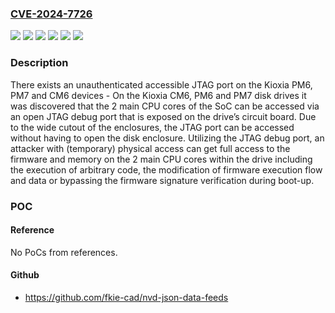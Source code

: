 ### [CVE-2024-7726](https://cve.mitre.org/cgi-bin/cvename.cgi?name=CVE-2024-7726)
![](https://img.shields.io/static/v1?label=Product&message=CM6&color=blue)
![](https://img.shields.io/static/v1?label=Product&message=PM6&color=blue)
![](https://img.shields.io/static/v1?label=Product&message=PM7&color=blue)
![](https://img.shields.io/static/v1?label=Version&message=%3D%200%20&color=brighgreen)
![](https://img.shields.io/static/v1?label=Version&message=0%3C%3D%201.66.1%20&color=brighgreen)
![](https://img.shields.io/static/v1?label=Vulnerability&message=CWE-306%20Missing%20Authentication%20for%20Critical%20Function&color=brighgreen)

### Description

There exists an unauthenticated accessible JTAG port on the Kioxia PM6, PM7 and CM6 devices - On the Kioxia CM6, PM6 and PM7 disk drives it was discovered that the 2 main CPU cores of the SoC can be accessed via an open JTAG debug port that is exposed on the drive’s circuit board. Due to the wide cutout of the enclosures, the JTAG port can be accessed without having to open the disk enclosure. Utilizing the JTAG debug port, an attacker with (temporary) physical access can get full access to the firmware and memory on the 2 main CPU cores within the drive including the execution of arbitrary code, the modification of firmware execution flow and data or bypassing the firmware signature verification during boot-up.

### POC

#### Reference
No PoCs from references.

#### Github
- https://github.com/fkie-cad/nvd-json-data-feeds

